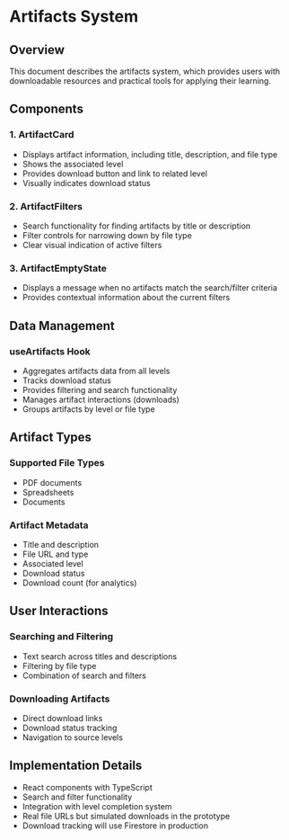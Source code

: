 # Artifacts System

## Overview
This document describes the artifacts system, which provides users with downloadable resources and practical tools for applying their learning.

## Components

### 1. ArtifactCard
- Displays artifact information, including title, description, and file type
- Shows the associated level
- Provides download button and link to related level
- Visually indicates download status

### 2. ArtifactFilters
- Search functionality for finding artifacts by title or description
- Filter controls for narrowing down by file type
- Clear visual indication of active filters

### 3. ArtifactEmptyState
- Displays a message when no artifacts match the search/filter criteria
- Provides contextual information about the current filters

## Data Management

### useArtifacts Hook
- Aggregates artifacts data from all levels
- Tracks download status
- Provides filtering and search functionality
- Manages artifact interactions (downloads)
- Groups artifacts by level or file type

## Artifact Types

### Supported File Types
- PDF documents
- Spreadsheets
- Documents

### Artifact Metadata
- Title and description
- File URL and type
- Associated level
- Download status
- Download count (for analytics)

## User Interactions

### Searching and Filtering
- Text search across titles and descriptions
- Filtering by file type
- Combination of search and filters

### Downloading Artifacts
- Direct download links
- Download status tracking
- Navigation to source levels

## Implementation Details
- React components with TypeScript
- Search and filter functionality
- Integration with level completion system
- Real file URLs but simulated downloads in the prototype
- Download tracking will use Firestore in production 